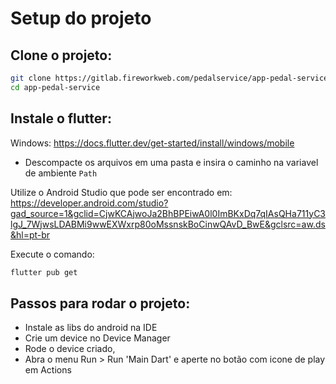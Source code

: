 # Setup do projeto

## Clone o projeto:

```bash
git clone https://gitlab.fireworkweb.com/pedalservice/app-pedal-service
cd app-pedal-service
```

## Instale o flutter:

Windows: https://docs.flutter.dev/get-started/install/windows/mobile
- Descompacte os arquivos em uma pasta e insira o caminho na variavel de ambiente `Path`

Utilize o Android Studio que pode ser encontrado em: https://developer.android.com/studio?gad_source=1&gclid=CjwKCAjwoJa2BhBPEiwA0l0ImBKxDq7qIAsQHa711yC3lgJ_7WjwsLDABMi9wwEXWxrp80oMssnskBoCinwQAvD_BwE&gclsrc=aw.ds&hl=pt-br

Execute o comando:

```bash
flutter pub get
```
## Passos para rodar o projeto:
- Instale as libs do android na IDE
- Crie um device no Device Manager
- Rode o device criado, 
- Abra o menu Run > Run 'Main Dart' e aperte no botão com icone de play em Actions


[//]: # (rodar app para pegar do env, use flutter run --dart-define-from-file=.env)